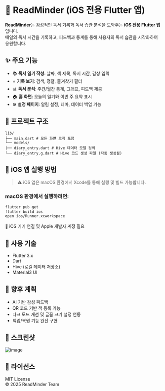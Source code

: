 
# 📖 ReadMinder (iOS 전용 Flutter 앱)

**ReadMinder**는 감성적인 독서 기록과 독서 습관 분석을 도와주는 **iOS 전용 Flutter 앱**입니다.  
매일의 독서 시간을 기록하고, 피드백과 통계를 통해 사용자의 독서 습관을 시각화하여 응원합니다.

## ✨ 주요 기능

- 📚 **독서 일기 작성**: 날짜, 책 제목, 독서 시간, 감상 입력
- ⭐ **기록 보기**: 검색, 정렬, 즐겨찾기 필터
- 📊 **독서 분석**: 주간/월간 통계, 그래프, 피드백 제공
- 🏠 **홈 화면**: 오늘의 일기와 이번 주 요약 표시
- ⚙️ **설정 페이지**: 알림 설정, 테마, 데이터 백업 기능

## 📂 프로젝트 구조

```
lib/
├── main.dart # 모든 화면 로직 포함
└── models/
├── diary_entry.dart # Hive 데이터 모델 정의
└── diary_entry.g.dart # Hive 코드 생성 파일 (자동 생성됨)
```

## 🍎 iOS 앱 실행 방법

> ⚠️ iOS 앱은 macOS 환경에서 Xcode를 통해 실행 및 빌드 가능합니다.

### macOS 환경에서 실행하려면:

```bash
flutter pub get
flutter build ios
open ios/Runner.xcworkspace
```

🔧 iOS 기기 연결 및 Apple 개발자 계정 필요

## 🔧 사용 기술

- Flutter 3.x
- Dart
- Hive (로컬 데이터 저장소)
- Material3 UI

## 📝 향후 계획

- AI 기반 감성 피드백
- QR 코드 기반 책 등록 기능
- 다크 모드 개선 및 글꼴 크기 설정 연동
- 백업/복원 기능 완전 구현

## 📸 스크린샷 
![image](https://github.com/user-attachments/assets/209ecb97-a32a-4f96-9037-de69c1e619e6)


## 📄 라이선스

MIT License  
© 2025 ReadMinder Team
